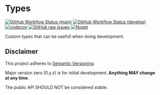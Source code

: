#  Types <!-- omit in toc -->

[![GitHub Workflow Status (main)](https://img.shields.io/github/workflow/status/candoumbe/candoumbe.types/delivery/main?label=main)](https://github.com/candoumbe/types/actions/workflows/delivery.yml)
[![GitHub Workflow Status (develop)](https://img.shields.io/github/workflow/status/candoumbe/candoumbe.types/integration/develop?label=develop)](https://github.com/candoumbe/types/actions/workflows/delivery.yml)
[![codecov](https://codecov.io/gh/candoumbe/DataFilters/branch/develop/graph/badge.svg?token=FHSC41A4X3)](https://codecov.io/gh/candoumbe/types)
[![GitHub raw issues](https://img.shields.io/github/issues-raw/candoumbe/types)](https://github.com/candoumbe/types/issues)
[![Nuget](https://img.shields.io/nuget/vpre/candoumbe.types)](https://nuget.org/packages/candoumbe.types)

Custom types that can be usefull when doing development.

## **Disclaimer**
This project adheres to [Semantic Versioning](https://semver.org/spec/v2.0.0.html).

Major version zero (0.y.z) is for initial development. **Anything MAY change at any time**.

The public API SHOULD NOT be considered stable.